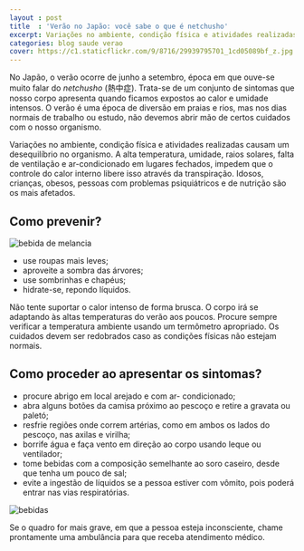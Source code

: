 ```yaml
---
layout : post
title  : 'Verão no Japão: você sabe o que é netchusho'
excerpt: Variações no ambiente, condição física e atividades realizadas causam um desequilíbrio no organismo. A alta temperatura, umidade, raios solares, falta de ventilação e ar-condicionado em lugares fechados, impedem que o controle do calor interno libere isso através da transpiração. Idosos, crianças, obesos, pessoas com problemas psiquiátricos e de nutrição são os mais afetados.
categories: blog saude verao
cover: https://c1.staticflickr.com/9/8716/29939795701_1cd05089bf_z.jpg
---
```


No Japão, o verão ocorre de junho a setembro, época em que ouve-se muito falar do *netchusho* (熱中症). Trata-se de um conjunto de sintomas que nosso corpo apresenta quando ficamos expostos ao calor e umidade intensos. O verão é uma época de diversão em praias e rios, mas nos dias normais de trabalho ou estudo, não devemos abrir mão de certos cuidados com o nosso organismo.

Variações no ambiente, condição física e atividades realizadas causam um desequilíbrio no organismo. A alta temperatura, umidade, raios solares, falta de ventilação e ar-condicionado em lugares fechados, impedem que o controle do calor interno libere isso através da transpiração. Idosos, crianças, obesos, pessoas com problemas psiquiátricos e de nutrição são os mais afetados.

## Como prevenir?
<div class="grid inner">
    <div class="cell _1of3"><img src="https://c2.staticflickr.com/6/5248/29909599742_faa6895e62_o.jpg" alt="bebida de melancia"></div>
    <div class="cell _2of3">
        <ul>
            <li>use roupas mais leves;</li>
            <li>aproveite a sombra das árvores;</li>
            <li>use sombrinhas e chapéus;</li>
            <li>hidrate-se, repondo líquidos.</li>
        </ul>
        <p>Não tente suportar o calor intenso de forma brusca. O corpo irá se adaptando às altas temperaturas do verão aos poucos. Procure sempre verificar a temperatura ambiente usando um termômetro apropriado. Os cuidados devem ser redobrados caso as condições físicas não estejam normais.</p>
    </div>
</div>


## Como proceder ao apresentar os sintomas?

<div class="grid pull">
    <div class="cell _1of2">
        <ul>
            <li>procure abrigo em local arejado e com ar- condicionado;</li>
            <li>abra alguns botões da camisa próximo ao pescoço e retire a gravata ou paletó;</li>
            <li>resfrie regiões onde correm artérias, como em ambos os lados do pescoço, nas axilas e virilha;</li>
            <li>borrife água e faça vento em direção ao corpo usando leque ou ventilador;</li>
            <li>tome bebidas com a composição semelhante ao soro caseiro, desde que tenha um pouco de sal;</li>
            <li>evite a ingestão de líquidos se a pessoa estiver com vômito, pois poderá entrar nas vias respiratórias.</li>
        </ul>
    </div>
    <div class="cell _1of2">
        <img src="https://c1.staticflickr.com/9/8716/29939795701_1cd05089bf_z.jpg" alt="bebidas">
    </div>
</div>

Se o quadro for mais grave, em que a pessoa esteja inconsciente, chame prontamente uma ambulância para que receba atendimento médico.